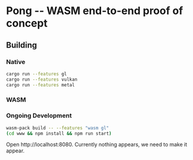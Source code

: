 # Pong -- WASM end-to-end proof of concept

## Building

### Native

```bash
cargo run --features gl
cargo run --features vulkan
cargo run --features metal
```

### WASM

### Ongoing Development

```bash
wasm-pack build -- --features "wasm gl"
(cd www && npm install && npm run start)
```

Open http://localhost:8080. Currently nothing appears, we need to make it appear.
